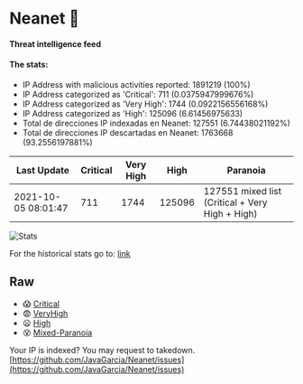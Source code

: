# Neanet :hocho:
#### Threat intelligence feed
#### The stats:

- IP Address with malicious activities reported: 1891219 (100%)
- IP Address categorized as 'Critical':  711 (0.0375947999676%)
- IP Address categorized as 'Very High':  1744 (0.0922156556168%)
- IP Address categorized as 'High':  125096 (6.61456975633)
- Total de direcciones IP indexadas en Neanet:  127551 (6.74438021192%)
- Total de direcciones IP descartadas en Neanet:  1763668 (93.2556197881%)

| Last Update | Critical | Very High | High | Paranoia |
| --- | --- | --- | --- | --- |
| 2021-10-05 08:01:47 | 711 | 1744 | 125096 | 127551 mixed list (Critical + Very High + High)|

![Stats](https://docs.google.com/spreadsheets/d/e/2PACX-1vSnaNMIXVabIpDJjufMlzH7poXnshF3mgd8Is1g9ytUEzVsP5my4Trn8f-xkoLLQ38xpL3HtmUexLo6/pubchart?oid=501124687&format=image)

For the historical stats go to: [link](/stats.csv)
## Raw
- :scream: [Critical](https://raw.githubusercontent.com/JavaGarcia/Neanet/master/blacklists/neanet_critical.txt)
- :fearful: [VeryHigh](https://raw.githubusercontent.com/JavaGarcia/Neanet/master/blacklists/neanet_veryHigh.txtt)
- :frowning: [High](https://raw.githubusercontent.com/JavaGarcia/Neanet/master/blacklists/neanet_high.txt)
- :dizzy_face: [Mixed-Paranoia](https://raw.githubusercontent.com/JavaGarcia/Neanet/master/blacklists/neanet_all.txt)


Your IP is indexed? You may request to takedown. [https://github.com/JavaGarcia/Neanet/issues](https://github.com/JavaGarcia/Neanet/issues)

























































































































































































































































































































































































































































































































































































































































































































































































































































































































































































































































































































































































































































































































































































































































































































































































































































































































































































































































































































































































































































































































































































































































































































































































































































































































































































































































































































































































































































































































































































































































































































































































































































































































































































































































































































































































































































































































































































































































































































































































































































































































































































































































































































































































































































































































































































































































































































































































































































































































































































































































































































































































































































































































































































































































































































































































































































































































































































































































































































































































































































































































































































































































































































































































































































































































































































































































































































































































































































































































































































































































































































































































































































































































































































































































































































































































































































































































































































































































































































































































































































































































































































































































































































































































































































































































































































































































































































































































































































































































































































































































































































































































































































































































































































































































